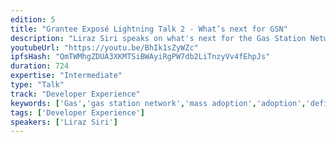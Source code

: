 ```yaml
---
edition: 5
title: "Grantee Exposé Lightning Talk 2 - What’s next for GSN"
description: "Liraz Siri speaks on what's next for the Gas Station Network."
youtubeUrl: "https://youtu.be/BhIk1sZyWZc"
ipfsHash: "QmTWMhgZDUA3XKMTSiBWAyiRgPW7db2LiTnzyVv4fEhpJs"
duration: 724
expertise: "Intermediate"
type: "Talk"
track: "Developer Experience"
keywords: ['Gas','gas station network','mass adoption','adoption','defi','technical']
tags: ['Developer Experience']
speakers: ['Liraz Siri']
---
```

